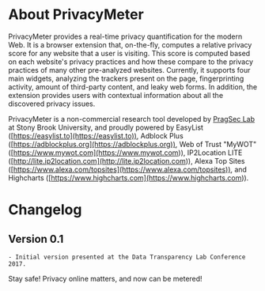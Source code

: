 # About PrivacyMeter

PrivacyMeter provides a real-time privacy quantification for the modern Web. It is a browser extension that, on-the-fly, computes a relative privacy score for any website that a user is visiting. This score is computed based on each website's privacy practices and how these compare to the privacy practices of many other pre-analyzed websites. Currently, it supports four main widgets, analyzing the trackers present on the page, fingerprinting activity, amount of third-party content, and leaky web forms. In addition, the extension provides users with contextual information about all the discovered privacy issues.
                    
PrivacyMeter is a non-commercial research tool developed by [PragSec Lab](http://pragsec.com) at Stony Brook University, and proudly powered by EasyList ([https://easylist.to](https://easylist.to)), Adblock Plus ([https://adblockplus.org](https://adblockplus.org)), Web of Trust "MyWOT" ([https://www.mywot.com](https://www.mywot.com</a>)), IP2Location LITE ([http://lite.ip2location.com](http://lite.ip2location.com</a>)), Alexa Top Sites ([https://www.alexa.com/topsites](https://www.alexa.com/topsites)), and Highcharts ([https://www.highcharts.com](https://www.highcharts.com</a>)).

# Changelog
## Version 0.1
	- Initial version presented at the Data Transparency Lab Conference 2017.
    

Stay safe! Privacy online matters, and now can be metered!